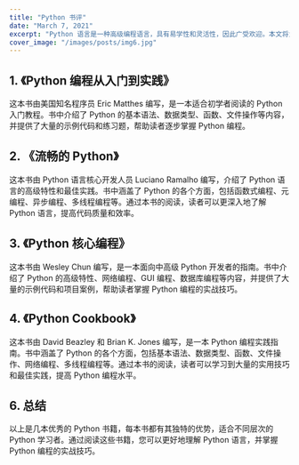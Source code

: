 ```yaml
---
title: "Python 书评"
date: "March 7, 2021"
excerpt: "Python 语言是一种高级编程语言，具有易学性和灵活性，因此广受欢迎。本文将为您介绍几本优秀的 Python 书籍，帮助您更好地学习和掌握 Python 语言。"
cover_image: "/images/posts/img6.jpg"
---
```


## 1. 《Python 编程从入门到实践》
这本书由美国知名程序员 Eric Matthes 编写，是一本适合初学者阅读的 Python 入门教程。书中介绍了 Python 的基本语法、数据类型、函数、文件操作等内容，并提供了大量的示例代码和练习题，帮助读者逐步掌握 Python 编程。

## 2. 《流畅的 Python》
这本书由 Python 语言核心开发人员 Luciano Ramalho 编写，介绍了 Python 语言的高级特性和最佳实践。书中涵盖了 Python 的各个方面，包括函数式编程、元编程、异步编程、多线程编程等。通过本书的阅读，读者可以更深入地了解 Python 语言，提高代码质量和效率。

## 3. 《Python 核心编程》
这本书由 Wesley Chun 编写，是一本面向中高级 Python 开发者的指南。书中介绍了 Python 的高级特性、网络编程、GUI 编程、数据库编程等内容，并提供了大量的示例代码和项目案例，帮助读者掌握 Python 编程的实战技巧。

## 4. 《Python Cookbook》
这本书由 David Beazley 和 Brian K. Jones 编写，是一本 Python 编程实践指南。书中涵盖了 Python 的各个方面，包括基本语法、数据类型、函数、文件操作、网络编程、多线程编程等。通过本书的阅读，读者可以学习到大量的实用技巧和最佳实践，提高 Python 编程水平。

## 6. 总结
以上是几本优秀的 Python 书籍，每本书都有其独特的优势，适合不同层次的 Python 学习者。通过阅读这些书籍，您可以更好地理解 Python 语言，并掌握 Python 编程的实战技巧。
